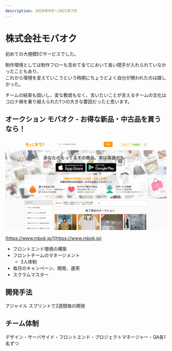 ```yaml
---
description: 2019年9月〜2021年7月
---
```


# 株式会社モバオク

初めての大規模ECサービスでした。

制作環境としては制作フローも含めて全てにおいて長い間手が入れられていなかったこともあり、\
これから環境を変えていこうという時期にちょうどよく自分が関われたのは嬉しかった。

チームの結束も固いし、変な敷居もなく、言いたいことが言えるチームの文化はコロナ禍を乗り越えられた1つの大きな要因だったと思います。

## オークション モバオク - お得な新品・中古品を買うなら！

![オークション モバオク - お得な新品・中古品を買うなら！](<../.gitbook/assets/image (26).png>)

[https://www.mbok.jp/](https://www.mbok.jp)

* フロントエンド環境の構築
* フロントチームのマネージメント
  * 3人体制
* 毎月のキャンペーン、開発、運用
* スクラムマスター

## 開発手法

アジャイル スプリントで2週間毎の開発

## チーム体制

デザイン・サーバサイド・フロントエンド・プロジェクトマネージャー・QA各1名ずつ
